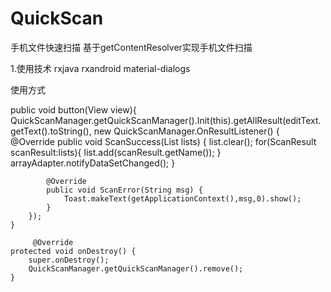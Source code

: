 # QuickScan
手机文件快速扫描
基于getContentResolver实现手机文件扫描

1.使用技术 rxjava rxandroid material-dialogs


使用方式

  public void button(View view){
        QuickScanManager.getQuickScanManager().Init(this).getAllResult(editText.getText().toString(), new QuickScanManager.OnResultListener() {
            @Override
            public void ScanSuccess(List<ScanResult> lists) {
                list.clear();
                for(ScanResult scanResult:lists){
                    list.add(scanResult.getName());
                }
                arrayAdapter.notifyDataSetChanged();
            }

            @Override
            public void ScanError(String msg) {
                Toast.makeText(getApplicationContext(),msg,0).show();
            }
        });
    }
        
         @Override
    protected void onDestroy() {
        super.onDestroy();
        QuickScanManager.getQuickScanManager().remove();
    }
